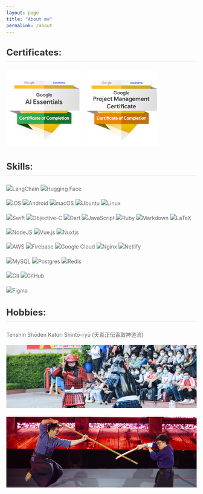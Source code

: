 ```yaml
---
layout: page
title: "About me"
permalink: /about
---
```


<style>
/* Hide the page title */
.page-title, h1 {
  display: none;
}

body {
  font-family: -apple-system, BlinkMacSystemFont, 'Segoe UI', Roboto, sans-serif;
}
body {
  font-family: -apple-system, BlinkMacSystemFont, 'Segoe UI', Roboto, sans-serif;
}

.page-container {
  max-width: 1400px;
  margin: 0 auto;
  padding: 2rem;
}

/* Override the page title styling */
.page-title {
  font-size: 2.2rem;
  font-weight: 600;
  color: #333;
  margin: 0 0 2rem 0;
  text-align: left;
  border: none;
  padding: 0;
}

h1 {
  font-size: 2.2rem;
  font-weight: 600;
  color: #333;
  margin: 0 0 2rem 0;
  text-align: left;
  border: none;
  padding: 0;
}

h4 {
  color: #333;
  font-size: 1.5rem;
  font-weight: 600;
  margin: 2rem 0 1.5rem 0;
  border-bottom: 2px solid #f0f0f0;
  padding-bottom: 0.5rem;
}

p {
  margin: 0 0 1rem 0;
  line-height: 1.6;
  color: #666;
}

@media (max-width: 768px) {
  .page-container {
    padding: 1rem;
  }

  h1, .page-title {
    font-size: 1.8rem;
  }

  h4 {
    font-size: 1.3rem;
  }
}
</style>

#### **Certificates**:

[![Google AI Essentials](/docs/assets/google-ai-essentials-v1.png)](https://www.coursera.org/account/accomplishments/professional-cert/8M3F6KBIJHG9) [![Google Project Management](/docs/assets/google-project-management-certificate.png)](https://www.coursera.org/account/accomplishments/professional-cert/HDJJKBXEVBD8)


#### **Skills**:

![LangChain](https://img.shields.io/badge/LangChain-00FF00?style=for-the-badge&logo=langchain&logoColor=black) ![Hugging Face](https://img.shields.io/badge/Hugging%20Face-FF6B6B?style=for-the-badge&logo=huggingface&logoColor=white)

![iOS](https://img.shields.io/badge/iOS-000000?style=for-the-badge&logo=ios&logoColor=white) ![Android](https://img.shields.io/badge/Android-3DDC84?style=for-the-badge&logo=android&logoColor=white) ![macOS](https://img.shields.io/badge/mac%20os-000000?style=for-the-badge&logo=macos&logoColor=F0F0F0) ![Ubuntu](https://img.shields.io/badge/Ubuntu-E95420?style=for-the-badge&logo=ubuntu&logoColor=white) ![Linux](https://img.shields.io/badge/Linux-FCC624?style=for-the-badge&logo=linux&logoColor=black)

![Swift](https://img.shields.io/badge/swift-F54A2A?style=for-the-badge&logo=swift&logoColor=white) ![Objective-C](https://img.shields.io/badge/OBJECTIVE--C-%233A95E3.svg?style=for-the-badge&logo=apple&logoColor=white) ![Dart](https://img.shields.io/badge/dart-%230175C2.svg?style=for-the-badge&logo=dart&logoColor=white) ![JavaScript](https://img.shields.io/badge/javascript-%23323330.svg?style=for-the-badge&logo=javascript&logoColor=%23F7DF1E) ![Ruby](https://img.shields.io/badge/ruby-%23CC342D.svg?style=for-the-badge&logo=ruby&logoColor=white) ![Markdown](https://img.shields.io/badge/markdown-%23000000.svg?style=for-the-badge&logo=markdown&logoColor=white) ![LaTeX](https://img.shields.io/badge/latex-%23008080.svg?style=for-the-badge&logo=latex&logoColor=white)

![NodeJS](https://img.shields.io/badge/node.js-6DA55F?style=for-the-badge&logo=node.js&logoColor=white) ![Vue.js](https://img.shields.io/badge/vuejs-%2335495e.svg?style=for-the-badge&logo=vuedotjs&logoColor=%234FC08D) ![Nuxtjs](https://img.shields.io/badge/Nuxt-002E3B?style=for-the-badge&logo=nuxtdotjs&logoColor=#00DC82)

![AWS](https://img.shields.io/badge/AWS-%23FF9900.svg?style=for-the-badge&logo=amazon-aws&logoColor=white) ![Firebase](https://img.shields.io/badge/Firebase-039BE5?style=for-the-badge&logo=Firebase&logoColor=white) ![Google Cloud](https://img.shields.io/badge/GoogleCloud-%234285F4.svg?style=for-the-badge&logo=google-cloud&logoColor=white) ![Nginx](https://img.shields.io/badge/nginx-%23009639.svg?style=for-the-badge&logo=nginx&logoColor=white) ![Netlify](https://img.shields.io/badge/netlify-%23000000.svg?style=for-the-badge&logo=netlify&logoColor=#00C7B7)

![MySQL](https://img.shields.io/badge/mysql-%2300f.svg?style=for-the-badge&logo=mysql&logoColor=white) ![Postgres](https://img.shields.io/badge/postgres-%23316192.svg?style=for-the-badge&logo=postgresql&logoColor=white) ![Redis](https://img.shields.io/badge/redis-%23DD0031.svg?style=for-the-badge&logo=redis&logoColor=white)

![Git](https://img.shields.io/badge/git-%23F05033.svg?style=for-the-badge&logo=git&logoColor=white) ![GitHub](https://img.shields.io/badge/github-%23121011.svg?style=for-the-badge&logo=github&logoColor=white)

![Figma](https://img.shields.io/badge/figma-%23F24E1E.svg?style=for-the-badge&logo=figma&logoColor=white)

#### **Hobbies**:

Tenshin Shōden Katori Shintō-ryū (天真正伝香取神道流)

![Katori Shintō-ryū](/docs/assets/katori-shinto-ryu.png)

![Katori Shintō-ryū](/docs/assets/katori-shinto-ryu-2.png)
